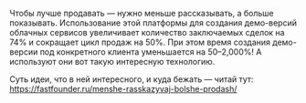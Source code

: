 
Чтобы лучше продавать — нужно меньше рассказывать, а больше показывать. Использование этой платформы для создания демо-версий облачных сервисов увеличивает количество заключаемых сделок на 74% и сокращает цикл продаж на 50%. При этом время создания демо-версии под конкретного клиента уменьшается на 50–2,000%! А используют они вот такую интересную технологию.

Суть идеи, что в ней интересного, и куда бежать — читай тут: https://fastfounder.ru/menshe-rasskazyvaj-bolshe-prodash/